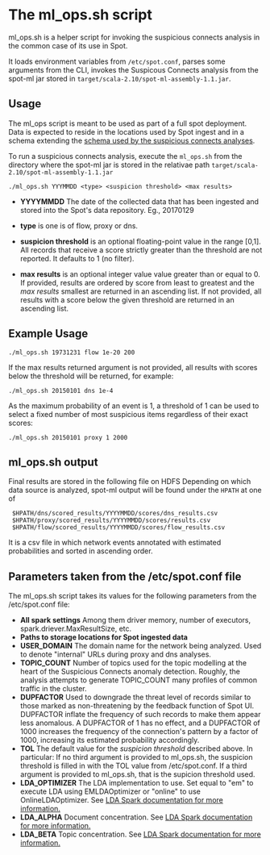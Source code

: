 # The ml_ops.sh script

ml_ops.sh is a helper script for invoking the suspicious connects analysis in the common case of its use in Spot.

It loads environment variables from `/etc/spot.conf`, parses some arguments from the CLI, invokes the Suspicous Connects analysis from
the spot-ml jar stored in `target/scala-2.10/spot-ml-assembly-1.1.jar`.  


## Usage

The ml_ops script is meant to be used as part of a full spot deployment. Data is expected to reside in the locations used by
Spot ingest and in a schema extending the [schema used by the suspicious connects analyses](SUSPICIOUS_CONNECTS_SCHEMA.md).

To run a suspicious connects analysis, execute the  `ml_ops.sh` from the directory where the spot-ml jar is 
stored in the relativae path `target/scala-2.10/spot-ml-assembly-1.1.jar`

```
./ml_ops.sh YYYMMDD <type> <suspicion threshold> <max results>
```

* **YYYYMMDD** The date of the collected data that has been ingested and stored into the Spot's data repository. Eg., 20170129

* **type** is one is of flow, proxy or dns.

* **suspicion threshold** is an optional floating-point value in the range [0,1]. All records that receive a  score strictly greater than
the threshold are not reported.  It defaults to 1 (no filter).

* **max results** is an optional integer value value greater than or equal to 0. If provided, results are ordered by score from least to greatest and 
the _max results_ smallest are returned in an ascending list. If not provided, all results with a score below the given threshold are returned in an ascending list.

## Example Usage
 
```
./ml_ops.sh 19731231 flow 1e-20 200
```

If the max results returned argument is not provided, all results with scores below the threshold will be returned, for example:
```
./ml_ops.sh 20150101 dns 1e-4
```

As the maximum probability of an event is 1, a threshold of 1 can be used to select a fixed number of most suspicious items regardless of their exact scores:
```
./ml_ops.sh 20150101 proxy 1 2000
```
## ml_ops.sh output

Final results are stored in the following file on HDFS
Depending on which data source is analyzed, 
spot-ml output will be found under the ``HPATH`` at one of

     $HPATH/dns/scored_results/YYYYMMDD/scores/dns_results.csv
     $HPATH/proxy/scored_results/YYYYMMDD/scores/results.csv
     $HPATH/flow/scored_results/YYYYMMDD/scores/flow_results.csv


It is a csv file in which network events annotated with estimated probabilities and sorted in ascending order.

## Parameters taken from the /etc/spot.conf file

The ml_ops.sh script takes its values for the following parameters from the /etc/spot.conf file:

* **All spark settings** Among them driver memory, number of executors, spark.driever.MaxResultSize, etc.
* **Paths to storage locations for Spot ingested data**
* **USER_DOMAIN** The domain name for the network being analyzed. Used to denote "internal" URLs during proxy and dns analyses.
* **TOPIC_COUNT** Number of topics used for the topic modelling at the heart of the Suspicious Connects anomaly detection. Roughly, the analysis attempts to generate TOPIC_COUNT many profiles of common traffic in the cluster.
* **DUPFACTOR** Used to downgrade the threat level of records similar to those marked as non-threatening by the feedback function of Spot UI. DUPFACTOR inflate the frequency of such records to make them appear less anomalous. A DUPFACTOR of 1 has no effect, and a DUPFACTOR of 1000 increases the frequency of the connection's pattern by a factor of 1000, increasing its estimated probability accordingly.
* **TOL** The default value for the _suspicion threshold_ described above. In particular: If no third argument is provided to ml_ops.sh, the suspicion threshold is filled in with the TOL value from /etc/spot.conf. If a third argument is provided to ml_ops.sh, that is the supicion threshold used.
* **LDA_OPTIMIZER** The LDA implementation to use. Set equal to "em" to execute LDA using EMLDAOptimizer or "online" to
 use OnlineLDAOptimizer. See [LDA Spark documentation for more information.](https://spark.apache.org/docs/2.1.0/mllib-clustering.html#latent-dirichlet-allocation-lda)
* **LDA_ALPHA** Document concentration. See [LDA Spark documentation for more information.](https://spark.apache.org/docs/2.1.0/mllib-clustering.html#latent-dirichlet-allocation-lda)
* **LDA_BETA** Topic concentration. See [LDA Spark documentation for more information.](https://spark.apache.org/docs/2.1.0/mllib-clustering.html#latent-dirichlet-allocation-lda)

